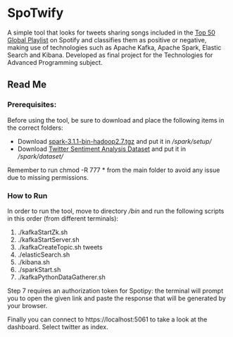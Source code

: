 # SpoTwify
A simple tool that looks for tweets sharing songs included in the [Top 50 Global Playlist](https://open.spotify.com/playlist/37i9dQZEVXbMDoHDwVN2tF) on Spotify and classifies them as positive or negative, making use of technologies such as Apache Kafka, Apache Spark, Elastic Search and Kibana. Developed as final project for the Technologies for Advanced Programming subject.


## Read Me

### Prerequisites:

Before using the tool, be sure to download and place the following items in the correct folders:
* Download [spark-3.1.1-bin-hadoop2.7.tgz](https://archive.apache.org/dist/spark/spark-3.1.1/) and put it in _/spark/setup/_
* Download [Twitter Sentiment Analysis Dataset](http://thinknook.com/twitter-sentiment-analysis-training-corpus-dataset-2012-09-22/) and put it in _/spark/dataset/_

Remember to run chmod -R 777 * from the main folder to avoid any issue due to missing permissions.

### How to Run

In order to run the tool, move to directory _/bin_ and run the following scripts in this order (from different terminals):

1. ./kafkaStartZk.sh
2. ./kafkaStartServer.sh
3. ./kafkaCreateTopic.sh tweets
4. ./elasticSearch.sh
5. ./kibana.sh
6. ./sparkStart.sh
7. ./kafkaPythonDataGatherer.sh

Step 7 requires an authorization token for Spotipy: the terminal will prompt you to open the given link and paste the response that will be generated by your browser.

Finally you can connect to https://localhost:5061 to take a look at the dashboard. Select twitter as index.
